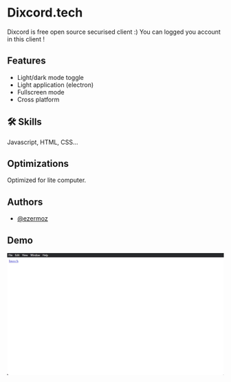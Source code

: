 
# Dixcord.tech

Dixcord is free open source securised client :) You can logged you account in this client !


## Features

- Light/dark mode toggle
- Light application (electron)
- Fullscreen mode
- Cross platform


## 🛠 Skills
Javascript, HTML, CSS...


## Optimizations

Optimized for lite computer.

## Authors

- [@ezermoz](https://www.github.com/ezermoz)


## Demo

![Picture](https://github.com/Ezermoz/dixcord/blob/main/2022-03-10%2000-46-33.gif?raw=true)
